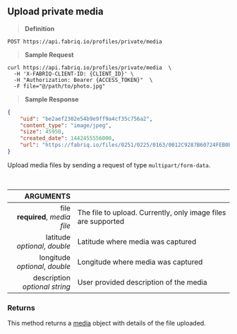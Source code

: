 ## Upload private media

> **Definition**

```text
POST https://api.fabriq.io/profiles/private/media
```

> **Sample Request**

```shell
curl https://api.fabriq.io/profiles/private/media  \
  -H 'X-FABRIQ-CLIENT-ID: {CLIENT_ID}' \
  -H "Authorization: Bearer {ACCESS_TOKEN}"  \
  -F file="@/path/to/photo.jpg"

```

> **Sample Response**

```json
{
    "uid": "be2aef2302e54b9e9ff9a4cf35c756a2",
    "content_type": "image/jpeg",
    "size": 45950,
    "created_date": 1442455556000,
    "url": "https://fabriq.io/files/0251/0225/0163/0012C9287B60724FEB0E7669AC49F092F313"
}
```

Upload media files by sending a request of type `multipart/form-data`.


<br>

ARGUMENTS ||
---------:        | -----------
file <br>**required**, *media file*  | The file to upload.  Currently, only image files are supported
latitude <br>*optional*, *double*  | Latitude where media was captured
longitude <br>*optional*, *double*  | Longitude where media was captured
description <br>*optional* *string*  | User provided description of the media


### Returns
This method returns a [media](#media) object with details of the file uploaded.
